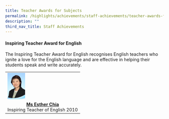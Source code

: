 ```yaml
---
title: Teacher Awards for Subjects
permalink: /highlights/achievements/staff-achievements/teacher-awards-for-subjects/
description: ""
third_nav_title: Staff Achievements
---
```

<h4><strong>Inspiring Teacher Award for English</strong></h4>
<p>The Inspiring Teacher Award for English recognises English teachers who ignite a love for the English language and are effective in helping their students speak and write accurately.</p>
<table>
<tbody>
<tr>
<td><img style="width: 25%;" src="/images/tas1.jpg" /></td>
</tr>
<tr>
<td style="text-align: center;"><strong><u>Ms Esther Chia</u></strong><br />Inspiring Teacher of English 2010</td>
</tr>
</tbody>
</table>